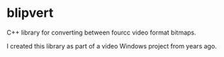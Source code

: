 # blipvert
C++ library for converting between fourcc video format bitmaps.

I created this library as part of a video Windows project from years ago.
